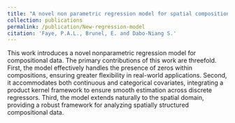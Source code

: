 ```yaml
---
title: "A novel non parametric regression model for spatial compositional data with zeros integrating both continuous and discrete covariates. [Click here]"
collection: publications
permalink: /publication/New-regression-model
citation: 'Faye, P.A.L., Brunel, E. and Dabo-Niang S.'
---
```


This work introduces a novel nonparametric regression model for compositional data. The primary contributions of this work are threefold. First, the model effectively handles the presence of zeros within compositions, ensuring greater flexibility in real-world applications. Second, it accommodates both continuous and categorical covariates, integrating a product kernel framework to ensure smooth estimation across discrete regressors. Third, the model extends naturally to the spatial domain, providing a robust framework for analyzing spatially structured compositional data. 
